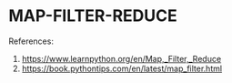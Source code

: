# MAP-FILTER-REDUCE

References:
1. https://www.learnpython.org/en/Map,_Filter,_Reduce
2. https://book.pythontips.com/en/latest/map_filter.html